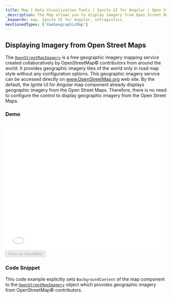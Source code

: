 ```yaml
---
title: Map | Data Visualization Tools | Ignite UI for Angular | Open Street Maps | Infragistics
_description: The Map allows you to display imagery from Open Street Maps. View the demo and usage for more
_keywords: map, Ignite UI for Angular, infragistics
mentionedTypes: ['XamGeographicMap']
---
```


## Displaying Imagery from Open Street Maps

The [`OpenStreetMapImagery`](/products/ignite-ui-angular/api/docs/typescript/latest/classes/openstreetmapimagery.html) is a free geographic imagery mapping service created collaboratively by OpenStreetMap© contributors from around the world. It provides geographic imagery tiles of the world only in road map style without any configuration options. This geographic imagery service can be accessed directly on <a href="http://www.openstreetmap.org" target="_blank">www.OpenStreetMap.org</a> web site.
By the default, the Ignite UI for Angular map component already displays geographic imagery from the Open Street Maps. Therefore, there is no need to configure the control to display geographic imagery from the Open Street Maps.

### Demo

<div class="sample-container loading" style="height: 400px">
    <iframe id="geo-map-display-osm-imagery-iframe" src='{environment:demosBaseUrl}/maps/geo-map-display-osm-imagery' width="100%" height="100%" seamless frameBorder="0" onload="onXPlatSampleIframeContentLoaded(this);"></iframe>
</div>
<div>
    <button data-localize="stackblitz" disabled class="stackblitz-btn" data-iframe-id="geo-map-display-osm-imagery-iframe" data-demos-base-url="{environment:demosBaseUrl}">View on StackBlitz
    </button>
</div>

<div class="divider--half"></div>

### Code Snippet

This code example explicitly sets `BackgroundContent` of the map component to the [`OpenStreetMapImagery`](/products/ignite-ui-angular/api/docs/typescript/latest/classes/openstreetmapimagery.html) object which provides geographic imagery from  OpenStreetMap© contributors.
